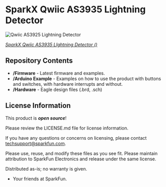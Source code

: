 SparkX Qwiic AS3935 Lightning Detector
========================================

![Qwiic AS3925 Lightning Detector]()

[*SparkX Qwiic AS3935 LIghtning Detector ()*]()

Repository Contents
-------------------

* **/Firmware** - Latest firmware and examples. 
* **/Arduino Example** - Examples on how to use the product with buttons and switches, with hardware interrupts and without.
* **/Hardware** - Eagle design files (.brd, .sch)

License Information
-------------------

This product is _**open source**_! 

Please review the LICENSE.md file for license information. 

If you have any questions or concerns on licensing, please contact techsupport@sparkfun.com.

Please use, reuse, and modify these files as you see fit. Please maintain attribution to SparkFun Electronics and release under the same license.

Distributed as-is; no warranty is given.

- Your friends at SparkFun.
